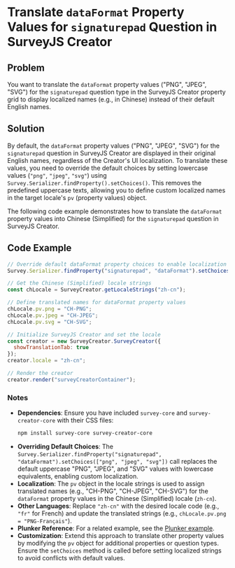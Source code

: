 # Translate `dataFormat` Property Values for `signaturepad` Question in SurveyJS Creator

## Problem
You want to translate the `dataFormat` property values ("PNG", "JPEG", "SVG") for the `signaturepad` question type in the SurveyJS Creator property grid to display localized names (e.g., in Chinese) instead of their default English names.

## Solution
By default, the `dataFormat` property values ("PNG", "JPEG", "SVG") for the `signaturepad` question in SurveyJS Creator are displayed in their original English names, regardless of the Creator's UI localization. To translate these values, you need to override the default choices by setting lowercase values (`"png"`, `"jpeg"`, `"svg"`) using `Survey.Serializer.findProperty().setChoices()`. This removes the predefined uppercase texts, allowing you to define custom localized names in the target locale's `pv` (property values) object.

The following code example demonstrates how to translate the `dataFormat` property values into Chinese (Simplified) for the `signaturepad` question in SurveyJS Creator.

## Code Example

```javascript
// Override default dataFormat property choices to enable localization
Survey.Serializer.findProperty("signaturepad", "dataFormat").setChoices(["png", "jpeg", "svg"]);

// Get the Chinese (Simplified) locale strings
const chLocale = SurveyCreator.getLocaleStrings("zh-cn");

// Define translated names for dataFormat property values
chLocale.pv.png = "CH-PNG";
chLocale.pv.jpeg = "CH-JPEG";
chLocale.pv.svg = "CH-SVG";

// Initialize SurveyJS Creator and set the locale
const creator = new SurveyCreator.SurveyCreator({
  showTranslationTab: true
});
creator.locale = "zh-cn";

// Render the creator
creator.render("surveyCreatorContainer");
```

### Notes
- **Dependencies**: Ensure you have included `survey-core` and `survey-creator-core` with their CSS files:
  ```bash
  npm install survey-core survey-creator-core
  ```
- **Overriding Default Choices**: The `Survey.Serializer.findProperty("signaturepad", "dataFormat").setChoices(["png", "jpeg", "svg"])` call replaces the default uppercase "PNG", "JPEG", and "SVG" values with lowercase equivalents, enabling custom localization.
- **Localization**: The `pv` object in the locale strings is used to assign translated names (e.g., "CH-PNG", "CH-JPEG", "CH-SVG") for the `dataFormat` property values in the Chinese (Simplified) locale (`zh-cn`).
- **Other Languages**: Replace `"zh-cn"` with the desired locale code (e.g., `"fr"` for French) and update the translated strings (e.g., `chLocale.pv.png = "PNG-Français"`).
- **Plunker Reference**: For a related example, see the [Plunker example](https://plnkr.co/edit/EdAKE6J0Svjxr1Ty).
- **Customization**: Extend this approach to translate other property values by modifying the `pv` object for additional properties or question types. Ensure the `setChoices` method is called before setting localized strings to avoid conflicts with default values.